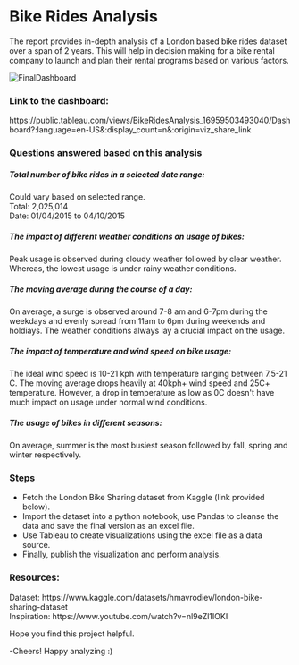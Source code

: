 <h1>Bike Rides Analysis </h1>
The report provides in-depth analysis of a London based bike rides dataset over a span of 2 years. This will help in decision making for a bike rental company to launch and plan their rental programs based on various factors.

![FinalDashboard](https://github.com/Amandeep2230/BikeRidesAnalysis/assets/66684807/a7000818-c9c2-485e-aa9f-b2bc76926907)

<h3>Link to the dashboard: </h3>
https://public.tableau.com/views/BikeRidesAnalysis_16959503493040/Dashboard?:language=en-US&:display_count=n&:origin=viz_share_link

<h3>Questions answered based on this analysis </h3>
<h5>Total number of bike rides in a selected date range:</h5>
<p>Could vary based on selected range. <br>
Total: 2,025,014 <br>
Date: 01/04/2015 to 04/10/2015</p>

<h5>The impact of different weather conditions on usage of bikes:</h5>
<p>Peak usage is observed during cloudy weather followed by clear weather. Whereas, the lowest usage is under rainy weather conditions.</p>

<h5>The moving average during the course of a day:</h5>
<p>On average, a surge is observed around 7-8 am and 6-7pm during the weekdays and evenly spread from 11am to 6pm during weekends and holdiays. The weather conditions always lay a crucial impact on the usage.</p>

<h5>The impact of temperature and wind speed on bike usage:</h5>
<p>The ideal wind speed is 10-21 kph with temperature ranging between 7.5-21 C. The moving average drops heavily at 40kph+ wind speed and 25C+ temperature. However, a drop in temperature as low as 0C doesn't have much impact on usage under normal wind conditions. </p>

<h5>The usage of bikes in different seasons:</h5>
<p>On average, summer is the most busiest season followed by fall, spring and winter respectively.
</p>

<h3>Steps</h3>
<ul>
  <li>Fetch the London Bike Sharing dataset from Kaggle (link provided below).</li>
  <li>Import the dataset into a python notebook, use Pandas to cleanse the data and save the final version as an excel file.</li>
  <li>Use Tableau to create visualizations using the excel file as a data source.</li>
  <li>Finally, publish the visualization and perform analysis.</li>
</ul>

<h3>Resources:</h3>
Dataset: https://www.kaggle.com/datasets/hmavrodiev/london-bike-sharing-dataset  <br>
Inspiration: https://www.youtube.com/watch?v=nl9eZl1IOKI

Hope you find this project helpful.

-Cheers! Happy analyzing :)
